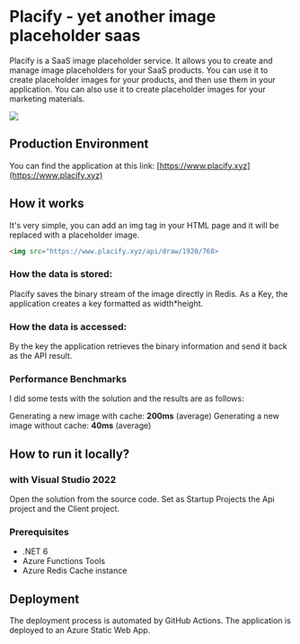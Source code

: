 # Placify - yet another image placeholder saas

Placify is a SaaS image placeholder service. It allows you to create and manage image placeholders for your SaaS products. You can use it to create placeholder images for your products, and then use them in your application. You can also use it to create placeholder images for your marketing materials.

![](https://www.placify.xyz/api/draw/1920/768)

## Production Environment

You can find the application at this link: [https://www.placify.xyz](https://www.placify.xyz)

## How it works

It's very simple, you can add an img tag in your HTML page and it will be replaced with a placeholder image.

```html
<img src="https://www.placify.xyz/api/draw/1920/768>
```

### How the data is stored:

Placify saves the binary stream of the image directly in Redis. As a Key, the application creates a key formatted as width*height.

### How the data is accessed:

By the key the application retrieves the binary information and send it back as the API result.

### Performance Benchmarks

I did some tests with the solution and the results are as follows:

Generating a new image with cache: **200ms** (average)
Generating a new image without cache: **40ms** (average)

## How to run it locally?

### with Visual Studio 2022
Open the solution from the source code.
Set as Startup Projects the Api project and the Client project.

### Prerequisites

- .NET 6
- Azure Functions Tools
- Azure Redis Cache instance

## Deployment

The deployment process is automated by GitHub Actions.
The application is deployed to an Azure Static Web App.